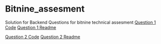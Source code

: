 # Bitnine_assesment
Solution for Backend Questions for bitnine technical assesment
[Question 1 Code]([https://github.com/Mohamedyasserhelmy/Bitnine_assesment/blob/master/Question1/Question1Readme.md](https://github.com/Mohamedyasserhelmy/Bitnine_assesment/blob/master/Question1/question1_answer.c))
[Question 1 Readme](https://github.com/Mohamedyasserhelmy/Bitnine_assesment/blob/master/Question1/Question1Readme.md)



[Question 2 Code]([https://github.com/Mohamedyasserhelmy/Bitnine_assesment/blob/master/Question1/Question1Readme.md](https://github.com/Mohamedyasserhelmy/Bitnine_assesment/blob/master/Question2/question2_answer.c))
[Question 2 Readme]([https://github.com/Mohamedyasserhelmy/Bitnine_assesment/blob/master/Question1/Question1Readme.md](https://github.com/Mohamedyasserhelmy/Bitnine_assesment/blob/master/Question2/Question2_Readme.md))
